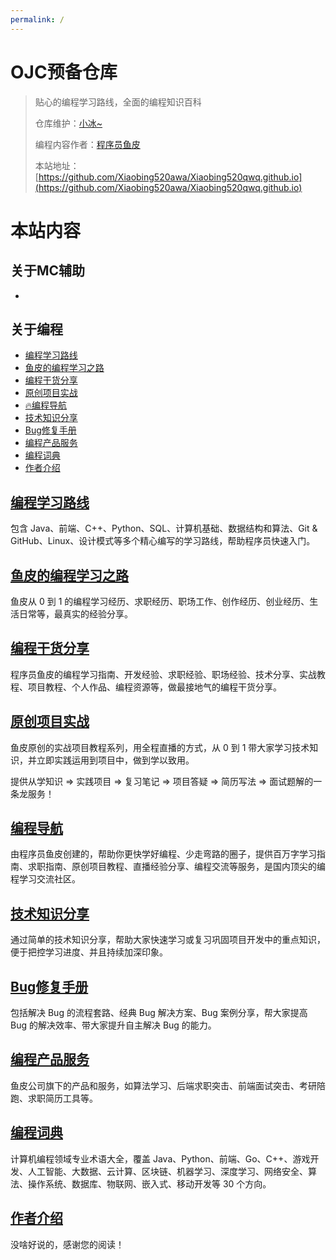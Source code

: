 ```yaml
---
permalink: /
---
```


# OJC预备仓库

> 贴心的编程学习路线，全面的编程知识百科
> 
> 仓库维护：[小冰~](https://github.com/Xiaobing520awa/)
>
> 编程内容作者：[程序员鱼皮](https://yuyuanweb.feishu.cn/wiki/Abldw5WkjidySxkKxU2cQdAtnah)
>
> 本站地址：[https://github.com/Xiaobing520awa/Xiaobing520qwq.github.io](https://github.com/Xiaobing520awa/Xiaobing520qwq.github.io)

# 本站内容
## 关于MC辅助
- 

## 关于编程
- [编程学习路线](鱼皮的编程宝典/学习路线)
- [鱼皮的编程学习之路](鱼皮的编程宝典/自学之路)
- [编程干货分享](鱼皮的编程宝典/编程分享)
- [原创项目实战](鱼皮的编程宝典/项目实战)
- [🔥编程导航](鱼皮的编程宝典/编程导航)
- [技术知识分享](鱼皮的编程宝典/知识碎片)
- [Bug修复手册](鱼皮的编程宝典/Bug手册)
- [编程产品服务](鱼皮的编程宝典/产品服务)
- [编程词典](鱼皮的编程宝典/编程词典)
- [作者介绍](鱼皮的编程宝典/作者)


## [编程学习路线](鱼皮的编程宝典/学习路线)

包含 Java、前端、C++、Python、SQL、计算机基础、数据结构和算法、Git & GitHub、Linux、设计模式等多个精心编写的学习路线，帮助程序员快速入门。

## [鱼皮的编程学习之路](鱼皮的编程宝典/自学之路)

鱼皮从 0 到 1 的编程学习经历、求职经历、职场工作、创作经历、创业经历、生活日常等，最真实的经验分享。


## [编程干货分享](鱼皮的编程宝典/编程分享)

程序员鱼皮的编程学习指南、开发经验、求职经验、职场经验、技术分享、实战教程、项目教程、个人作品、编程资源等，做最接地气的编程干货分享。

## [原创项目实战](鱼皮的编程宝典/项目实战)

鱼皮原创的实战项目教程系列，用全程直播的方式，从 0 到 1 带大家学习技术知识，并立即实践运用到项目中，做到学以致用。

提供从学知识 => 实践项目 => 复习笔记 => 项目答疑 => 简历写法 => 面试题解的一条龙服务！

## [编程导航](鱼皮的编程宝典/编程导航)

由程序员鱼皮创建的，帮助你更快学好编程、少走弯路的圈子，提供百万字学习指南、求职指南、原创项目教程、直播经验分享、编程交流等服务，是国内顶尖的编程学习交流社区。


## [技术知识分享](鱼皮的编程宝典/知识碎片)

通过简单的技术知识分享，帮助大家快速学习或复习巩固项目开发中的重点知识，便于把控学习进度、并且持续加深印象。

## [Bug修复手册](鱼皮的编程宝典/bug手册)

包括解决 Bug 的流程套路、经典 Bug 解决方案、Bug 案例分享，帮大家提高 Bug 的解决效率、带大家提升自主解决 Bug 的能力。

## [编程产品服务](鱼皮的编程宝典/产品服务)

鱼皮公司旗下的产品和服务，如算法学习、后端求职突击、前端面试突击、考研陪跑、求职简历工具等。

## [编程词典](鱼皮的编程宝典/编程词典)

计算机编程领域专业术语大全，覆盖 Java、Python、前端、Go、C++、游戏开发、人工智能、大数据、云计算、区块链、机器学习、深度学习、网络安全、算法、操作系统、数据库、物联网、嵌入式、移动开发等 30 个方向。 

## [作者介绍](鱼皮的编程宝典/作者)

没啥好说的，感谢您的阅读！
